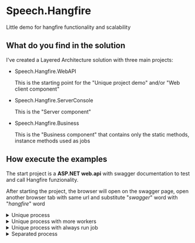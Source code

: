 # Speech.Hangfire
Little demo for hangfire functionality and scalability

## What do you find in the solution
I've created a Layered Architecture solution with three main projects:
- Speech.Hangfire.WebAPI

    This is the starting point for the "Unique project demo" and/or "Web client component"

- Speech.Hangfire.ServerConsole
      
    This is the "Server component"

- Speech.Hangfire.Business
     
    This is the "Business component" that contains only the static methods, instance methods used as jobs
    <!-- -->
    
## How execute the examples
The start project is a **ASP.NET web.api** with swagger documentation to test and call Hangfire funzionality.

After starting the project, the browser will open on the swagger page, open another browser tab with same url and substitute "*swagger*" word with "*hangfire*" word

<details>
  
  ###   
  <summary>Unique process</summary>

  In **Speech.Hangfire.WebAPI** projects, open **program.cs** file:
  - row 39 have to be uncommented
  - rows 43,46,47 have to be commented
  <!-- -->
  Run WebApi project
  ***
</details>
<details>

  ###   
  <summary>Unique process with more workers</summary>

  In **Speech.Hangfire.WebAPI** projects, open **program.cs** file:
  - row 39 have to be commented
  - row 43 have to be uncommented
  - rows 46,47 have to be commented
  <!-- -->
  Run WebApi project
  ***
</details>
<details>

  ###   
  <summary>Unique process with always run job</summary>

  In **Speech.Hangfire.WebAPI** projects, open **program.cs** file:
  - row 39,43 have to be commented
  - rows 46,47 have to be uncommented
  <!-- -->
  Run WebApi project
  ***
</details>
<details>

  ###   
  <summary>Separated process</summary>

  In **Speech.Hangfire.WebAPI** projects, open **program.cs** file:
  - rows 39,43,46,47 have to be commented
  <!-- -->
  In **Speech.Hangfire.ServerConsole** projects, open **program.cs** file:
  - row 33 or 34 have to be commented
  <!-- -->
  Run both WebApi project and ServerConsole project
  ***
</details>
